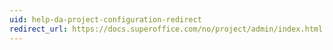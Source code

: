 ```yaml
---
uid: help-da-project-configuration-redirect
redirect_url: https://docs.superoffice.com/no/project/admin/index.html
---
```

